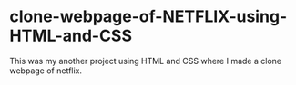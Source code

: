 # clone-webpage-of-NETFLIX-using-HTML-and-CSS
This was my another project using HTML and CSS where I made a clone webpage of netflix.
